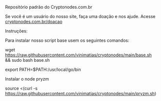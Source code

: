 Repositório padrão do Cryptonodes.com.br

Se você é um usuário do nosso site, faça uma doação e nos ajude. Acesse <a href="https://cryptonodes.com.br/doacao">cryptonodes.com.br/doacao</a>

Instruções:

Para instalar nosso script base usem os seguintes comandos:

wget https://raw.githubusercontent.com/vinimatias/cryptonodes/main/base.sh && sudo bash base.sh

export PATH=$PATH:/usr/local/go/bin


Instalar o node pryzm

source <(curl -s https://raw.githubusercontent.com/vinimatias/cryptonodes/main/pryzm.sh)
